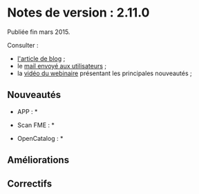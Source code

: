 # Notes de version : 2.11.0

Publiée fin mars 2015.

Consulter :
* [l'article de blog](http://blog.isogeo.com/) ;
* le [mail envoyé aux utilisateurs](http://us4.campaign-archive1.com/?) ;
* la [vidéo du webinaire]() présentant les principales nouveautés ;

## Nouveautés

* APP :
	*

* Scan FME :
	*

* OpenCatalog :
	*

## Améliorations



## Correctifs



